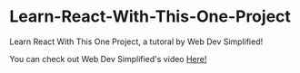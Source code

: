# Learn-React-With-This-One-Project

Learn React With This One Project, a tutoral by  Web Dev Simplified!

You can check out Web Dev Simplified's video [Here!](https://www.youtube.com/watch?v=Rh3tobg7hEo)
